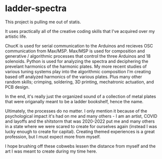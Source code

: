 # ladder-spectra

This project is pulling me out of statis.

It uses practically all of the creative coding skills that I've acquired over my artistic life.

ChucK is used for serial communication to the Arduinos and recieves OSC communication from Max/MSP.
Max/MSP is used for composition and generative / algorithmic processes that control the three Arduinos and 18 solenoids.
Python is used for analyzing the spectra and deciphering the prevelant harmonics of the harmonic plates.
My more recent studies of various tuning systems play into the algorithmic composition I'm creating based off analyzed harmonics of the various plates.
Plus many other random skills; crimping, soldering, 3D printing, mechatronic actuation, and PCB design.

In the end, it's really just the organized sound of a collection of metal plates that were origanally meant to be a ladder bookshelf, hence the name.

Ultimately, the processes do no matter. I only mention it because of the psychological impact it's had on me and many others - I am an artist, COVID and layoffs and the shitstorm that was 2020-2022 put me and many others in a state where we were scared to create for ourselves again (instead I was lucky enough to create for capital). Creating themed experiences is a great profession, but I must expect more from myself.

I hope brushing off these cobwebs lessen the distance from myself and the art I was meant to create during my time here.
